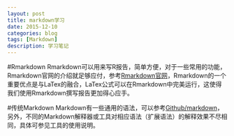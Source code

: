 ```yaml
---
layout: post
title: markdown学习 
date: 2015-12-10
categories: blog
tags: [Markdown]
description: 学习笔记
---
```


#Rmarkdown
Rmarkdown可以用来写R报告，简单方便，对于一些常用的功能，Rmarkdown官网的介绍就足够应付，参考[Rmarkdown官网](http://rmarkdown.rstudio.com/)，Rmarkdown的一个重要优点是与LaTex的融合，LaTex公式可以在Rmarkdown中完美运行，这使得我们使用Rmarkdown撰写报告更加得心应手。


#传统Markdown
Markdown有一些通用的语法，可以参考[Github/markdown](https://github.com/younghz/Markdown)，另外，不同的Markdown解释器或工具对相应语法（扩展语法）的解释效果不尽相同，具体可参见工具的使用说明。

